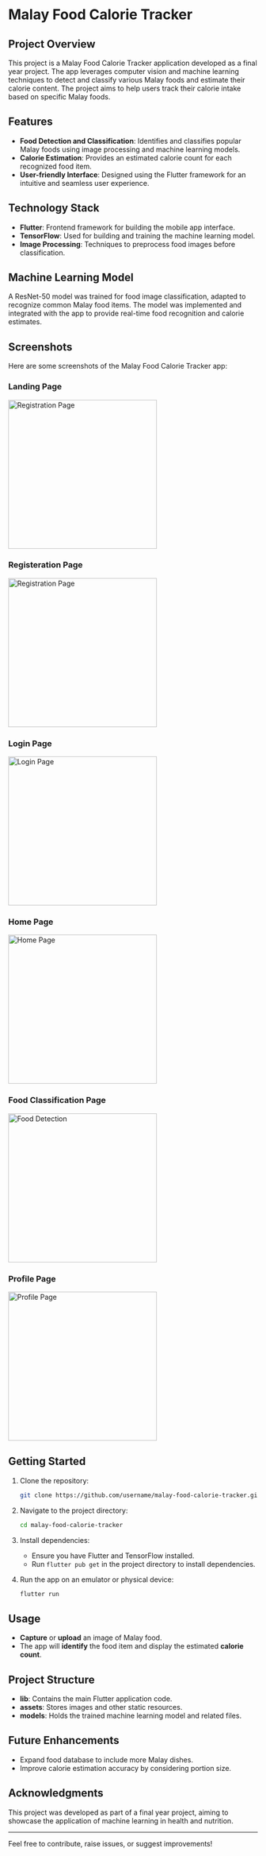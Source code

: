 # Malay Food Calorie Tracker

## Project Overview
This project is a Malay Food Calorie Tracker application developed as a final year project. The app leverages computer vision and machine learning techniques to detect and classify various Malay foods and estimate their calorie content. The project aims to help users track their calorie intake based on specific Malay foods.

## Features
- **Food Detection and Classification**: Identifies and classifies popular Malay foods using image processing and machine learning models.
- **Calorie Estimation**: Provides an estimated calorie count for each recognized food item.
- **User-friendly Interface**: Designed using the Flutter framework for an intuitive and seamless user experience.

## Technology Stack
- **Flutter**: Frontend framework for building the mobile app interface.
- **TensorFlow**: Used for building and training the machine learning model.
- **Image Processing**: Techniques to preprocess food images before classification.

## Machine Learning Model
A ResNet-50 model was trained for food image classification, adapted to recognize common Malay food items. The model was implemented and integrated with the app to provide real-time food recognition and calorie estimates.

## Screenshots
Here are some screenshots of the Malay Food Calorie Tracker app:

<!-- ![Registeration Page](assets/screenshot/Register1.png)
![Login Page](assets/screenshot/LoginPage.png)
![Home Page](assets/screenshot/HomePage.png)
![Food Detection](assets/screenshot/Foodclassify.png)
![Profile Page](assets/screenshot/ProfilePage.png) -->

### Landing Page
<img src="assets/screenshot/Landing page.png" alt="Registration Page" width="300"/>

### Registeration Page
<img src="assets/screenshot/Register1.png" alt="Registration Page" width="300"/>

### Login Page
<img src="assets/screenshot/LoginPage.png" alt="Login Page" width="300"/>

### Home Page
<img src="assets/screenshot/HomePage.png" alt="Home Page" width="300"/>

### Food Classification Page
<img src="assets/screenshot/Foodclassify.png" alt="Food Detection" width="300"/>

### Profile Page
<img src="assets/screenshot/ProfilePage.png" alt="Profile Page" width="300"/>


## Getting Started
1. Clone the repository:
    ```bash
    git clone https://github.com/username/malay-food-calorie-tracker.git
    ```
2. Navigate to the project directory:
    ```bash
    cd malay-food-calorie-tracker
    ```
3. Install dependencies:
    - Ensure you have Flutter and TensorFlow installed.
    - Run `flutter pub get` in the project directory to install dependencies.

4. Run the app on an emulator or physical device:
    ```bash
    flutter run
    ```

## Usage
- **Capture** or **upload** an image of Malay food.
- The app will **identify** the food item and display the estimated **calorie count**.

## Project Structure
- **lib**: Contains the main Flutter application code.
- **assets**: Stores images and other static resources.
- **models**: Holds the trained machine learning model and related files.

## Future Enhancements
- Expand food database to include more Malay dishes.
- Improve calorie estimation accuracy by considering portion size.

## Acknowledgments
This project was developed as part of a final year project, aiming to showcase the application of machine learning in health and nutrition.

---
Feel free to contribute, raise issues, or suggest improvements!
